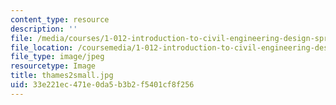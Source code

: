 ```yaml
---
content_type: resource
description: ''
file: /media/courses/1-012-introduction-to-civil-engineering-design-spring-2002/33e221ec471e0da5b3b2f5401cf8f256_thames2small.jpg
file_location: /coursemedia/1-012-introduction-to-civil-engineering-design-spring-2002/33e221ec471e0da5b3b2f5401cf8f256_thames2small.jpg
file_type: image/jpeg
resourcetype: Image
title: thames2small.jpg
uid: 33e221ec-471e-0da5-b3b2-f5401cf8f256
---
```

